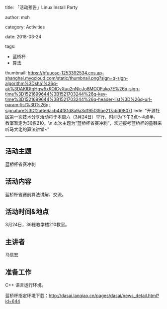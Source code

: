 title: 「活动预告」Linux Install Party

author: mxh

category: Activities

date: 2018-03-24

tags: 
- 蓝桥杯
- 算法

thumbnail: https://hfuuosc-1253392534.cos.ap-shanghai.myqcloud.com/static/thumbnail.png?sign=q-sign-algorithm%3Dsha1%26q-ak%3DAKIDtgHgw5xKOICyXuu2nNlcJo8MOOFuko7E%26q-sign-time%3D1521699644%3B1521703244%26q-key-time%3D1521699644%3B1521703244%26q-header-list%3D%26q-url-param-list%3D%26q-signature%3Df2a6e6acb44f81d8a9a3d195f39ae217abd0807f
lede: "开源社区第一次技术分享活动将于本周六（3月24日）举行，时间为下午3点～4点半，教室暂定为36栋210。\n
本次主题为“蓝桥杯省赛冲刺”，欢迎报考蓝桥杯的童鞋来听马大佬的算法讲堂~"

---

## 活动主题

蓝桥杯省赛冲刺

## 活动内容

蓝桥杯省赛前算法讲解、交流。

## 活动时间&地点

3月24日，36栋教学楼210教室。

## 主讲者

马信宏

## 准备工作

C++ 语言运行环境。  

蓝桥杯指定环境下载：http://dasai.lanqiao.cn/pages/dasai/news_detail.html?id=644
